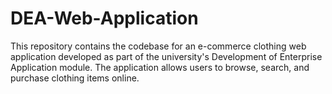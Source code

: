 # DEA-Web-Application
This repository contains the codebase for an e-commerce clothing web application developed as part of the university's Development of Enterprise Application module. The application allows users to browse, search, and purchase clothing items online.
